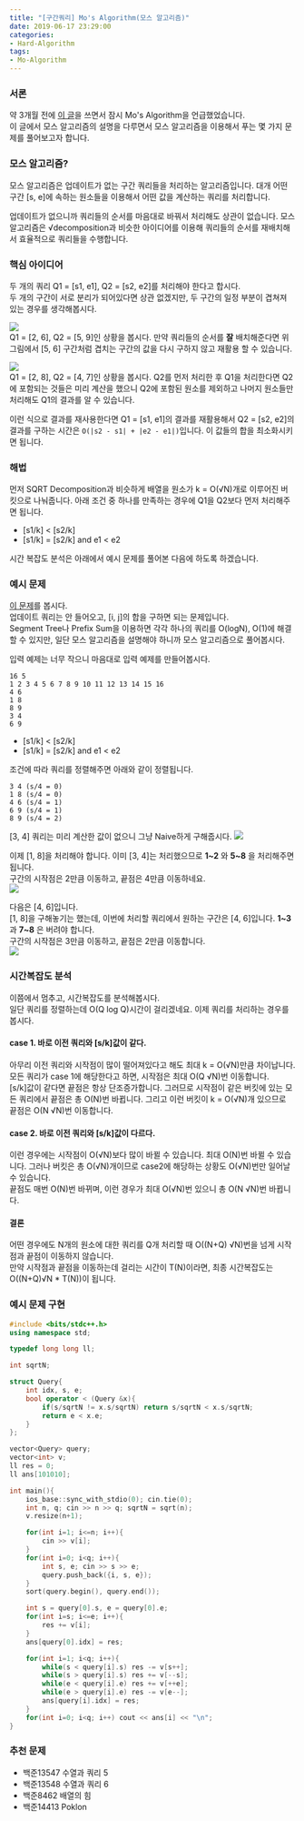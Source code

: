 ```yaml
---
title: "[구간쿼리] Mo's Algorithm(모스 알고리즘)"
date: 2019-06-17 23:29:00
categories:
- Hard-Algorithm
tags:
- Mo-Algorithm
---
```


### 서론
약 3개월 전에 [이 글](https://justicehui.github.io/medium-algorithm/2019/03/03/SqrtDecomposition/)을 쓰면서 잠시 Mo's Algorithm을 언급했었습니다.<br>
이 글에서 모스 알고리즘의 설명을 다루면서 모스 알고리즘을 이용해서 푸는 몇 가지 문제를 풀어보고자 합니다.

### 모스 알고리즘?
모스 알고리즘은 업데이트가 없는 구간 쿼리들을 처리하는 알고리즘입니다. 대개 어떤 구간 [s, e]에 속하는 원소들을 이용해서 어떤 값을 계산하는 쿼리를 처리합니다.

업데이트가 없으니까 쿼리들의 순서를 마음대로 바꿔서 처리해도 상관이 없습니다. 모스 알고리즘은 √decomposition과 비슷한 아이디어를 이용해 쿼리들의 순서를 재배치해서 효율적으로 쿼리들을 수행합니다.

### 핵심 아이디어
두 개의 쿼리 Q1 = [s1, e1], Q2 = [s2, e2]를 처리해야 한다고 합시다.<br>
두 개의 구간이 서로 분리가 되어있다면 상관 없겠지만, 두 구간의 일정 부분이 겹쳐져 있는 경우를 생각해봅시다.

<img src = "https://i.imgur.com/Z2n1s7C.png"><br>
Q1 = [2, 6], Q2 = [5, 9]인 상황을 봅시다. 만약 쿼리들의 순서를 **잘** 배치해준다면 위 그림에서 [5, 6] 구간처럼 겹치는 구간의 값을 다시 구하지 않고 재활용 할 수 있습니다.

<img src = "https://i.imgur.com/W1E41s9.png"><br>
Q1 = [2, 8], Q2 = [4, 7]인 상황을 봅시다. Q2를 먼저 처리한 후 Q1을 처리한다면 Q2에 포함되는 것들은 미리 계산을 했으니 Q2에 포함된 원소를 제외하고 나머지 원소들만 처리해도 Q1의 결과를 알 수 있습니다.

이런 식으로 결과를 재사용한다면 Q1 = [s1, e1]의 결과를 재활용해서 Q2 = [s2, e2]의 결과를 구하는 시간은 `O(|s2 - s1| + |e2 - e1|)`입니다. 이 값들의 합을 최소화시키면 됩니다.

### 해법
먼저 SQRT Decomposition과 비슷하게 배열을 원소가 k = O(√N)개로 이루어진 버킷으로 나눠줍니다. 아래 조건 중 하나를 만족하는 경우에 Q1을 Q2보다 먼저 처리해주면 됩니다.

* [s1/k] < [s2/k]
* [s1/k] = [s2/k] and e1 < e2

시간 복잡도 분석은 아래에서 예시 문제를 풀어본 다음에 하도록 하겠습니다.

### 예시 문제
[이 문제](http://icpc.me/11659)를 봅시다.<br>
업데이트 쿼리는 안 들어오고, [i, j]의 합을 구하면 되는 문제입니다.<br>
Segment Tree나 Prefix Sum을 이용하면 각각 하나의 쿼리를 O(logN), O(1)에 해결할 수 있지만, 일단 모스 알고리즘을 설명해야 하니까 모스 알고리즘으로 풀어봅시다.

입력 예제는 너무 작으니 마음대로 입력 예제를 만들어봅시다.
```
16 5
1 2 3 4 5 6 7 8 9 10 11 12 13 14 15 16
4 6
1 8
8 9
3 4
6 9
```
* [s1/k] < [s2/k]
* [s1/k] = [s2/k] and e1 < e2

조건에 따라 쿼리를 정렬해주면 아래와 같이 정렬됩니다.
```
3 4 (s/4 = 0)
1 8 (s/4 = 0)
4 6 (s/4 = 1)
6 9 (s/4 = 1)
8 9 (s/4 = 2)
```

[3, 4] 쿼리는 미리 계산한 값이 없으니 그냥 Naive하게 구해줍시다.
<img src = "https://i.imgur.com/3LzQXiY.png">

이제 [1, 8]을 처리해야 합니다. 이미 [3, 4]는 처리했으므로 **1~2** 와 **5~8** 을 처리해주면 됩니다.<br>
구간의 시작점은 2만큼 이동하고, 끝점은 4만큼 이동하네요.<br>
<img src = "https://i.imgur.com/oVzT1qP.png">

다음은 [4, 6]입니다.<br>
[1, 8]을 구해놓기는 했는데, 이번에 처리할 쿼리에서 원하는 구간은 [4, 6]입니다. **1~3** 과 **7~8** 은 버려야 합니다.<br>
구간의 시작점은 3만큼 이동하고, 끝점은 2만큼 이동합니다.<br>
<img src = "https://i.imgur.com/G5LYOWD.png">

### 시간복잡도 분석
이쯤에서 멈추고, 시간복잡도를 분석해봅시다.<br>
일단 쿼리를 정렬하는데 O(Q log Q)시간이 걸리겠네요. 이제 쿼리를 처리하는 경우를 봅시다.

#### case 1. 바로 이전 쿼리와 [s/k]값이 같다.
아무리 이전 쿼리와 시작점이 많이 떨어져있다고 해도 최대 k = O(√N)만큼 차이납니다. 모든 쿼리가 case 1에 해당한다고 하면, 시작점은 최대 O(Q √N)번 이동합니다.<br>
[s/k]값이 같다면 끝점은 항상 단조증가합니다. 그러므로 시작점이 같은 버킷에 있는 모든 쿼리에서 끝점은 총 O(N)번 바뀝니다. 그리고 이런 버킷이 k = O(√N)개 있으므로 끝점은 O(N √N)번 이동합니다.

#### case 2. 바로 이전 쿼리와 [s/k]값이 다르다.
이런 경우에는 시작점이 O(√N)보다 많이 바뀔 수 있습니다. 최대 O(N)번 바뀔 수 있습니다. 그러나 버킷은 총 O(√N)개이므로 case2에 해당하는 상황도 O(√N)번만 일어날 수 있습니다.<br>
끝점도 매번 O(N)번 바뀌며, 이런 경우가 최대 O(√N)번 있으니 총 O(N √N)번 바뀝니다.

#### 결론
어떤 경우에도 N개의 원소에 대한 쿼리를 Q개 처리할 때 O((N+Q) √N)번을 넘게 시작점과 끝점이 이동하지 않습니다.<br>
만약 시작점과 끝점을 이동하는데 걸리는 시간이 T(N)이라면, 최종 시간복잡도는 O((N+Q)√N * T(N))이 됩니다.

### 예시 문제 구현
```cpp
#include <bits/stdc++.h>
using namespace std;

typedef long long ll;

int sqrtN;

struct Query{
	int idx, s, e;
	bool operator < (Query &x){
		if(s/sqrtN != x.s/sqrtN) return s/sqrtN < x.s/sqrtN;
		return e < x.e;
	}
};

vector<Query> query;
vector<int> v;
ll res = 0;
ll ans[101010];

int main(){
	ios_base::sync_with_stdio(0); cin.tie(0);
	int n, q; cin >> n >> q; sqrtN = sqrt(n);
	v.resize(n+1);

	for(int i=1; i<=n; i++){
		cin >> v[i];
	}
	for(int i=0; i<q; i++){
		int s, e; cin >> s >> e;
		query.push_back({i, s, e});
	}
	sort(query.begin(), query.end());

	int s = query[0].s, e = query[0].e;
	for(int i=s; i<=e; i++){
		res += v[i];
	}
	ans[query[0].idx] = res;

	for(int i=1; i<q; i++){
		while(s < query[i].s) res -= v[s++];
		while(s > query[i].s) res += v[--s];
		while(e < query[i].e) res += v[++e];
		while(e > query[i].e) res -= v[e--];
		ans[query[i].idx] = res;
	}
	for(int i=0; i<q; i++) cout << ans[i] << "\n";
}
```

### 추천 문제
* 백준13547 수열과 쿼리 5
* 백준13548 수열과 쿼리 6
* 백준8462 배열의 힘
* 백준14413 Poklon

